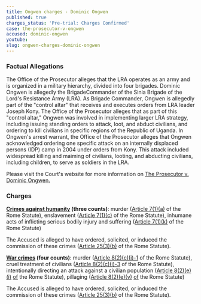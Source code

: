 ```yaml
---
title: Ongwen charges - Dominic Ongwen
published: true
charges_status: 'Pre-trial: Charges Confirmed'
case: the-prosecutor-v-ongwen
accused: dominic-ongwen
youtube:
slug: ongwen-charges-dominic-ongwen
---
```



### Factual Allegations

The Office of the Prosecutor alleges that the LRA operates as an army and is organized in a military hierarchy, divided into four brigades. Dominic Ongwen is allegedly the BrigadeCommander of the Sinia Brigade of the Lord's Resistance Army (LRA). As Brigade Commander, Ongwen is allegedly part of the "control altar" that receives and executes orders from LRA leader Joseph Kony. The Office of the Prosecutor alleges that as part of this "control altar," Ongwen was involved in implementing larger LRA strategy, including issuing standing orders to attack, loot, and abduct civilians, and ordering to kill civilians in specific regions of the Republic of Uganda. In Ongwen's arrest warrant, the Office of the Prosecutor alleges that Ongwen acknowledged ordering one specific attack on an internally displaced persons (IDP) camp in 2004 under orders from Kony. This attack included widespread killing and maiming of civilians, looting, and abducting civilians, including children, to serve as soldiers in the LRA.

Please visit the Court's website for more information on [The Prosecutor v. Dominic Ongwen.](http://www.icc-cpi.int/en_menus/icc/situations%20and%20cases/situations/situation%20icc%200204/related%20cases/ICC-02_04-01_15/Pages/default.aspx)

### Charges

**[Crimes against humanity](http://www.casematrixnetwork.org/case-m/klamberg-commentary/rome-statute/#c1171) (three counts)**: murder ([Article 7(1)(a)]() of the Rome Statute), enslavement ([Article 7(1)(c)]() of the Rome Statute), inhumane acts of inflicting serious bodily injury and suffering ([Article 7(1)(k)](http://www.casematrixnetwork.org/cmn-knowledge-hub/klamberg-commentary/elements-of-crime/#c2301) of the Rome Statute)

The Accused is alleged to have ordered, solicited, or induced the commission of these crimes ([Article 25(3)(b)](http://www.casematrixnetwork.org/case-m/klamberg-commentary/rome-statute/#c1198) of the Rome Statute).

**[War crimes](http://www.casematrixnetwork.org/case-m/klamberg-commentary/rome-statute/#c1172) (four counts)**: murder ([Article 8(2)(c)(i)-1](http://www.casematrixnetwork.org/cmn-knowledge-hub/klamberg-commentary/elements-of-crime/#c2359) of the Rome Statute), cruel treatment of civilians ([Article 8(2)(c)(i)-3]() of the Rome Statute), intentionally directing an attack against a civilian population ([Article 8(2)(e)(i)]() [of](http://www.casematrixnetwork.org/cmn-knowledge-hub/klamberg-commentary/elements-of-crime/#c2367) the Rome Statute), pillaging ([Article 8(2)(e)(v)]() [of](http://www.casematrixnetwork.org/cmn-knowledge-hub/klamberg-commentary/elements-of-crime/#c2371) the Rome Statute)

The Accused is alleged to have ordered, solicited, or induced the commission of these crimes ([Article 25(3)(b)](http://www.casematrixnetwork.org/case-m/klamberg-commentary/rome-statute/#c1198) of the Rome Statute).